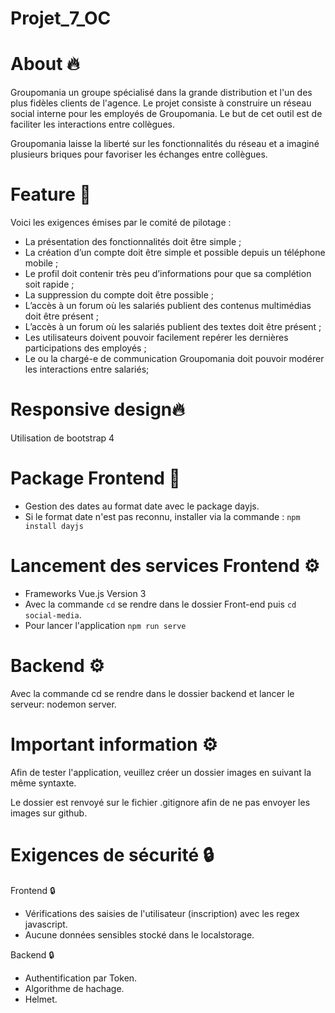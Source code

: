 # Projet_7_OC

# About 🔥

Groupomania un groupe spécialisé dans la grande distribution et l'un des plus fidèles clients de l'agence.
Le projet consiste à construire un réseau social interne pour les employés de Groupomania. Le but de cet outil est de faciliter les interactions entre collègues.

Groupomania laisse la liberté sur les fonctionnalités du réseau et a imaginé plusieurs briques pour favoriser les échanges entre collègues.

# Feature 🧾

Voici les exigences émises par le comité de pilotage :

- La présentation des fonctionnalités doit être simple ;
- La création d’un compte doit être simple et possible depuis un téléphone mobile ;
- Le profil doit contenir très peu d’informations pour que sa complétion soit rapide ;
- La suppression du compte doit être possible ;
- L’accès à un forum où les salariés publient des contenus multimédias doit être présent ;
- L’accès à un forum où les salariés publient des textes doit être présent ;
- Les utilisateurs doivent pouvoir facilement repérer les dernières participations des employés ;
- Le ou la chargé-e de communication Groupomania doit pouvoir modérer les interactions entre
  salariés;

# Responsive design🔥

Utilisation de bootstrap 4

# Package Frontend 🧾

- Gestion des dates au format date avec le package dayjs.
- Si le format date n'est pas reconnu, installer via la commande : `npm install dayjs`

# Lancement des services Frontend ⚙️

- Frameworks Vue.js Version 3
- Avec la commande `cd` se rendre dans le dossier Front-end puis `cd social-media`.
- Pour lancer l'application `npm run serve`

# Backend ⚙️

Avec la commande cd se rendre dans le dossier backend et lancer le serveur: nodemon server.

# Important information ⚙️

Afin de tester l'application, veuillez créer un dossier images en suivant la même syntaxte.

Le dossier est renvoyé sur le fichier .gitignore afin de ne pas envoyer les images sur github.

# Exigences de sécurité 🔒

Frontend 🔒

- Vérifications des saisies de l'utilisateur (inscription) avec les regex javascript.
- Aucune données sensibles stocké dans le localstorage.

Backend 🔒

- Authentification par Token.
- Algorithme de hachage.
- Helmet.
